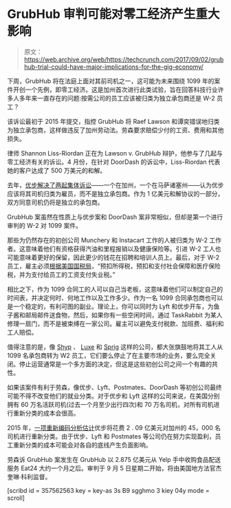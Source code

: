 # GrubHub 审判可能对零工经济产生重大影响 

> 原文：<https://web.archive.org/web/https://techcrunch.com/2017/09/02/grubhub-trial-could-have-major-implications-for-the-gig-economy/>

下周，GrubHub 将在法庭上面对其前司机之一，这可能为未来围绕 1099 年的案件开创一个先例，即零工经济。这是加州首次进行此类试验，旨在回答科技行业许多人多年来一直存在的问题:按需公司的员工应该被归类为独立承包商还是 W-2 员工？

该诉讼最初于 2015 年提交，指控 GrubHub 将 Raef Lawson 和谭奕错误地归类为独立承包商，这样做违反了加州劳动法。劳森要求赔偿少付的工资、费用和其他损失。

律师 Shannon Liss-Riordan 正在为 Lawson v. GrubHub 辩护，他参与了几起与零工经济有关的诉讼。4 月份，在针对 DoorDash 的诉讼中，Liss-Riordan 代表她的客户达成了 500 万美元的和解。

去年，[优步解决了两起集体诉讼](https://web.archive.org/web/20221025222502/https://beta.techcrunch.com/2016/04/21/uber-strikes-100m-class-action-settlement-to-keep-drivers-independent-contractors/)——一个在加州，一个在马萨诸塞州——认为优步应该将其司机归类为雇员，而不是独立承包商。作为 1 亿美元和解协议的一部分，双方同意司机仍将是独立的承包商。

GrubHub 案虽然在性质上与优步案和 DoorDash 案非常相似，但却是第一个进行审判的 W-2 对 1099 案件。

那些为仍然存在的初创公司 Munchery 和 Instacart 工作的人被归类为 W-2 工作者。这意味着他们有资格获得汽油和里程报销以及健康保险等。引进 W-2 工人也可能意味着更好的保留，因此更少的钱花在招聘和培训人员上。最后，对于 W-2 员工，雇主必须[根据美国国税局](https://web.archive.org/web/20221025222502/http://www.irs.gov/Businesses/Small-Businesses-&-Self-Employed/Independent-Contractor-Self-Employed-or-Employee)，“预扣所得税，预扣和支付社会保障和医疗保险税，并为支付给员工的工资支付失业税。”

相比之下，作为 1099 合同工的人可以自己当老板，这意味着他们可以制定自己的时间表，并决定何时、何地工作以及工作多少。作为一名 1099 合同承包商也可以是一个稳定的，有利可图的副业。理论上，你可以同时为 Lyft 和优步开车，为鱼子酱和邮局邮件送食物，然后，如果你有一些空闲时间，通过 TaskRabbit 为某人修理一扇门，而不是被束缚在一家公司。雇主可以避免支付税款、加班费、福利和工人赔偿。

值得注意的是，像 [Shyp](https://web.archive.org/web/20221025222502/https://beta.techcrunch.com/2017/07/20/shyp-is-reducing-headcount-and-suspending-all-operations-outside-of-sf%EF%BB%BF/) 、 [Luxe](https://web.archive.org/web/20221025222502/https://beta.techcrunch.com/2017/04/26/luxe-to-end-door-to-door-valet-service-in-san-francisco-at-the-end-of-may/) 和 [Sprig](https://web.archive.org/web/20221025222502/https://beta.techcrunch.com/2015/08/06/sprig-to-classify-contractors-as-employees/) 这样的公司，都大张旗鼓地将其工人从 1099 名承包商转为 W2 员工，它们要么停止了在主要市场的业务，要么完全关闭。停止运营通常是一个多方面的决定，但这是这些初创公司之间一个有趣的共性。

如果该案件有利于劳森，像优步、Lyft、Postmates、DoorDash 等初创公司最终可能不得不改变他们的就业分类。对于优步和 Lyft 这样的公司来说，在美国分别拥有 60 万名活跃司机(过去一个月至少出行四次)和 70 万名司机，对所有司机进行重新分类的成本会很高。

2015 年，[一项重新编码分析估计](https://web.archive.org/web/20221025222502/https://www.recode.net/2015/7/14/11614646/uber-could-have-to-pay-an-additional-209-million-to-reclassify-its)优步将花费 2 . 09 亿美元对加州的 45，000 名司机进行重新分类。由于优步、Lyft 和 Postmates 等公司仍在努力实现盈利，员工重新分类的成本可能会对各自的底线产生负面影响。

劳森诉 GrubHub 案发生在 GrubHub 以 2.875 亿美元从 Yelp 手中收购食品配送服务 Eat24 大约一个月之后。审判于 9 月 5 日星期二开始，将由美国地方法官杰奎琳·科利监督。

[scribd id = 357562563 key = key-as 3s B9 sgghmo 3 kiey 04y mode = scroll]